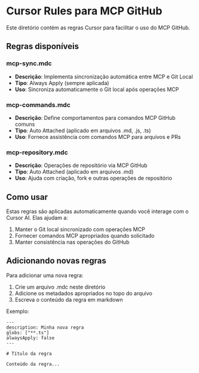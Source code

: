 # Cursor Rules para MCP GitHub

Este diretório contém as regras Cursor para facilitar o uso do MCP GitHub.

## Regras disponíveis

### mcp-sync.mdc
- **Descrição**: Implementa sincronização automática entre MCP e Git Local
- **Tipo**: Always Apply (sempre aplicada)
- **Uso**: Sincroniza automaticamente o Git local após operações MCP

### mcp-commands.mdc
- **Descrição**: Define comportamentos para comandos MCP GitHub comuns
- **Tipo**: Auto Attached (aplicado em arquivos .md, .js, .ts)
- **Uso**: Fornece assistência com comandos MCP para arquivos e PRs

### mcp-repository.mdc
- **Descrição**: Operações de repositório via MCP GitHub
- **Tipo**: Auto Attached (aplicado em arquivos .md)
- **Uso**: Ajuda com criação, fork e outras operações de repositório

## Como usar

Estas regras são aplicadas automaticamente quando você interage com o Cursor AI. Elas ajudam a:

1. Manter o Git local sincronizado com operações MCP
2. Fornecer comandos MCP apropriados quando solicitado
3. Manter consistência nas operações do GitHub

## Adicionando novas regras

Para adicionar uma nova regra:
1. Crie um arquivo .mdc neste diretório
2. Adicione os metadados apropriados no topo do arquivo
3. Escreva o conteúdo da regra em markdown

Exemplo:
```
---
description: Minha nova regra
globs: ["**.ts"]
alwaysApply: false
---

# Título da regra

Conteúdo da regra... 